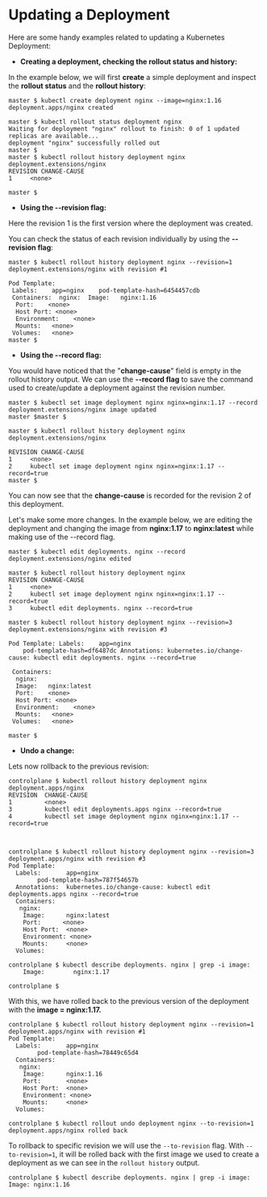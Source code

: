 # Updating a Deployment

Here are some handy examples related to updating a Kubernetes
Deployment:

- **Creating a deployment, checking the rollout status and history:**

In the example below, we will first **create** a simple deployment and
inspect the **rollout status** and the **rollout history**:

```
master $ kubectl create deployment nginx --image=nginx:1.16
deployment.apps/nginx created

master $ kubectl rollout status deployment nginx
Waiting for deployment "nginx" rollout to finish: 0 of 1 updated replicas are available...
deployment "nginx" successfully rolled out
master $
master $ kubectl rollout history deployment nginx
deployment.extensions/nginx
REVISION CHANGE-CAUSE
1     <none>

master $
```

- **Using the --revision flag:**

Here the revision 1 is the first version where the deployment was
created.

You can check the status of each revision individually by using the
**--revision flag**:

```
master $ kubectl rollout history deployment nginx --revision=1
deployment.extensions/nginx with revision #1

Pod Template:
 Labels:    app=nginx    pod-template-hash=6454457cdb
 Containers:  nginx:  Image:   nginx:1.16
  Port:    <none>
  Host Port: <none>
  Environment:    <none>
  Mounts:   <none>
 Volumes:   <none>
master $
```

- **Using the --record flag:**

You would have noticed that the "**change-cause**" field is empty in the
rollout history output. We can use the **--record flag** to save the
command used to create/update a deployment against the revision number.

```
master $ kubectl set image deployment nginx nginx=nginx:1.17 --record
deployment.extensions/nginx image updated
master $master $

master $ kubectl rollout history deployment nginx
deployment.extensions/nginx

REVISION CHANGE-CAUSE
1     <none>
2     kubectl set image deployment nginx nginx=nginx:1.17 --record=true
master $
```

You can now see that the **change-cause** is recorded for the revision 2
of this deployment.

Let's make some more changes. In the example below, we are editing the
deployment and changing the image from **nginx:1.17** to
**nginx:latest** while making use of the --record flag.

```
master $ kubectl edit deployments. nginx --record
deployment.extensions/nginx edited

master $ kubectl rollout history deployment nginx
REVISION CHANGE-CAUSE
1     <none>
2     kubectl set image deployment nginx nginx=nginx:1.17 --record=true
3     kubectl edit deployments. nginx --record=true

master $ kubectl rollout history deployment nginx --revision=3
deployment.extensions/nginx with revision #3

Pod Template: Labels:    app=nginx
    pod-template-hash=df6487dc Annotations: kubernetes.io/change-cause: kubectl edit deployments. nginx --record=true

 Containers:
  nginx:
  Image:   nginx:latest
  Port:    <none>
  Host Port: <none>
  Environment:    <none>
  Mounts:   <none>
 Volumes:   <none>

master $
```

- **Undo a change:**

Lets now rollback to the previous revision:

```
controlplane $ kubectl rollout history deployment nginx
deployment.apps/nginx
REVISION  CHANGE-CAUSE
1         <none>
3         kubectl edit deployments.apps nginx --record=true
4         kubectl set image deployment nginx nginx=nginx:1.17 --record=true



controlplane $ kubectl rollout history deployment nginx --revision=3
deployment.apps/nginx with revision #3
Pod Template:
  Labels:       app=nginx
        pod-template-hash=787f54657b
  Annotations:  kubernetes.io/change-cause: kubectl edit deployments.apps nginx --record=true
  Containers:
   nginx:
    Image:      nginx:latest
    Port:      <none>
    Host Port:  <none>
    Environment: <none>
    Mounts:     <none>
  Volumes:

controlplane $ kubectl describe deployments. nginx | grep -i image:
    Image:        nginx:1.17

controlplane $
```

With this, we have rolled back to the previous version of the deployment
with the **image = nginx:1.17.**

```
controlplane $ kubectl rollout history deployment nginx --revision=1
deployment.apps/nginx with revision #1
Pod Template:
  Labels:       app=nginx
        pod-template-hash=78449c65d4
  Containers:
   nginx:
    Image:      nginx:1.16
    Port:       <none>
    Host Port:  <none>
    Environment: <none>
    Mounts:     <none>
  Volumes:

controlplane $ kubectl rollout undo deployment nginx --to-revision=1
deployment.apps/nginx rolled back
```

To rollback to specific revision we will use the `--to-revision` flag.
With `--to-revision=1`, it will be rolled back with the first image we
used to create a deployment as we can see in the `rollout history`
output.

```
controlplane $ kubectl describe deployments. nginx | grep -i image:
Image: nginx:1.16
```
